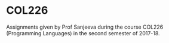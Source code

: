 # COL226
Assignments given by Prof Sanjeeva during the course COL226 (Programming Languages) in the second semester of 2017-18.
